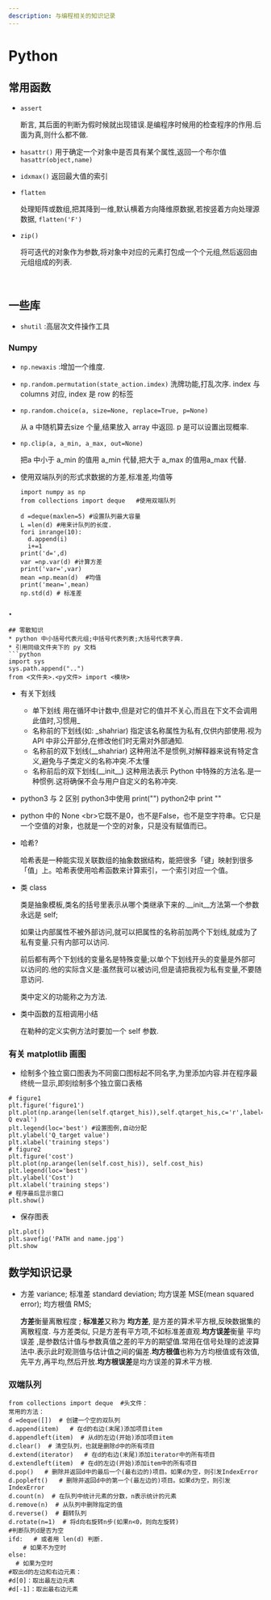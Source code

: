 ```yaml
---
description: 与编程相关的知识记录
---
```


# Python

## 常用函数

* `assert`

  断言, 其后面的判断为假时候就出现错误.是编程序时候用的检查程序的作用.后面为真,则什么都不做.

* `hasattr()` 用于确定一个对象中是否具有某个属性,返回一个布尔值   `hasattr(object,name)`  
* `idxmax()` 返回最大值的索引
* `flatten`

  处理矩阵或数组,把其降到一维,默认横着方向降维原数据,若按竖着方向处理源数据, `flatten('F')`

* `zip()`

  将可迭代的对象作为参数,将对象中对应的元素打包成一个个元组,然后返回由元组组成的列表.

  ​

## 一些库

* `shutil` :高层次文件操作工具

### Numpy

* `np.newaxis` :增加一个维度.
* `np.random.permutation(state_action.imdex)` 洗牌功能,打乱次序. index 与 columns 对应, index 是 row 的标签
* `np.random.choice(a, size=None, replace=True, p=None)`

  从 a 中随机算去size 个量,结果放入 array 中返回. p 是可以设置出现概率.

* `np.clip(a, a_min, a_max, out=None)`

  把a 中小于 a\_min 的值用 a\_min 代替,把大于 a\_max 的值用a\_max 代替.

* 使用双端队列的形式求数据的方差,标准差,均值等

  ```text
  import numpy as np
  from collections import deque   #使用双端队列
  ​
  d =deque(maxlen=5) #设置队列最大容量
  L =len(d) #用来计队列的长度.
  fori inrange(10):
    d.append(i)
    i+=1
  print('d=',d)
  var =np.var(d) #计算方差
  print('var=',var)
  mean =np.mean(d)  #均值
  print('mean=',mean)
  np.std(d) # 标准差
  ```

```text
​
•
​
## 零散知识
* python 中小括号代表元组;中括号代表列表;大括号代表字典.
* 引用同级文件夹下的 py 文档
```python
import sys 
sys.path.append("..")
from <文件夹>.<py文件> import <模块>
```

* 有关下划线
  * 单下划线   用在循环中计数中,但是对它的值并不关心,而且在下文不会调用此值时,习惯用\_
  * 名称前的下划线\(如: \_shahriar\)  指定该名称属性为私有,仅供内部使用.视为 API 中非公开部分,在修改他们时无需对外部通知.  
  * 名称前的双下划线\(\_\_shahriar\)  这种用法不是惯例,对解释器来说有特定含义,避免与子类定义的名称冲突.不太懂
  * 名称前后的双下划线\(\_\_init\_\_\)  这种用法表示 Python 中特殊的方法名.是一种惯例.这将确保不会与用户自定义的名称冲突.  
* python3 与 2 区别  python3中使用 print\(""\)  python2中    print ""
* python 中的 None   &lt;br&gt;它既不是0，也不是False，也不是空字符串。它只是一个空值的对象，也就是一个空的对象，只是没有赋值而已。
* 哈希?

  哈希表是一种能实现关联数组的抽象数据结构，能把很多「键」映射到很多「值」上。哈希表使用哈希函数来计算索引，一个索引对应一个值。

* 类 class

  类是抽象模板,类名的括号里表示从哪个类继承下来的.\_\_init\_\_方法第一个参数永远是 self;

  如果让内部属性不被外部访问,就可以把属性的名称前加两个下划线,就成为了私有变量.只有内部可以访问.

  前后都有两个下划线的变量名是特殊变量;以单个下划线开头的变量是外部可以访问的.他的实际含义是:虽然我可以被访问,但是请把我视为私有变量,不要随意访问.

  类中定义的功能称之为方法.

* 类中函数的互相调用小结

  在勒种的定义实例方法时要加一个 self 参数.

### 有关 matplotlib 画图

* 绘制多个独立窗口图表为不同窗口图标起不同名字,为里添加内容.并在程序最终统一显示,即刻绘制多个独立窗口表格

```text
# figure1
plt.figure('figure1')
plt.plot(np.arange(len(self.qtarget_his)),self.qtarget_his,c='r',label='DQN Q eval')
plt.legend(loc='best') #设置图例,自动分配
plt.ylabel('Q_target value')
plt.xlabel('training steps')
# figure2
plt.figure('cost')
plt.plot(np.arange(len(self.cost_his)), self.cost_his)
plt.legend(loc='best')
plt.ylabel('Cost')
plt.xlabel('training steps')
# 程序最后显示窗口
plt.show()
```

* 保存图表  

```text
plt.plot()
plt.savefig('PATH and name.jpg')
plt.show
```

## 数学知识记录

* 方差 variance; 标准差 standard deviation; 均方误差 MSE\(mean squared error\); 均方根值 RMS;

  **方差**衡量离散程度 ; **标准差**又称为 **均方差**, 是方差的算术平方根,反映数据集的离散程度. 与方差类似, 只是方差有平方项,不如标准差直观.**均方误差**衡量 平均误差 ,是参数估计值与参数真值之差的平方的期望值.常用在信号处理的滤波算法中.表示此时观测值与估计值之间的偏差.**均方根值**也称为方均根值或有效值,先平方,再平均,然后开放.**均方根误差**是均方误差的算术平方根.

### 双端队列

```text
from collections import deque  #头文件：
常用的方法：
d =deque([])  # 创建一个空的双队列
d.append(item)   # 在d的右边(末尾)添加项目item
d.appendleft(item)  # 从d的左边(开始)添加项目item
d.clear()  # 清空队列，也就是删除d中的所有项目
d.extend(iterator)   # 在d的右边(末尾)添加iterator中的所有项目
d.extendleft(item)  # 在d的左边(开始)添加item中的所有项目
d.pop()   # 删除并返回d中的最后一个(最右边的)项目。如果d为空，则引发IndexError
d.popleft()   # 删除并返回d中的第一个(最左边的)项目。如果d为空，则引发IndexError
d.count(n)  # 在队列中统计元素的分数，n表示统计的元素
d.remove(n)  # 从队列中删除指定的值
d.reverse()  # 翻转队列
d.rotate(n=1)  # 将d向右旋转n步(如果n<0，则向左旋转)
#判断队列d是否为空
ifd:   # 或者用 len(d) 判断.
    # 如果不为空时
else:
  # 如果为空时
#取出d的左边和右边元素：
#d[0]：取出最左边元素
#d[-1]：取出最右边元素
```

